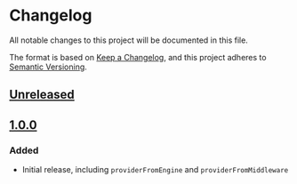 # Changelog
All notable changes to this project will be documented in this file.

The format is based on [Keep a Changelog](https://keepachangelog.com/en/1.0.0/),
and this project adheres to [Semantic Versioning](https://semver.org/spec/v2.0.0.html).

## [Unreleased]

## [1.0.0]
### Added
- Initial release, including `providerFromEngine` and `providerFromMiddleware`

[Unreleased]: https://github.com/MetaMask/eth-json-rpc-provider/compare/v1.0.0...HEAD
[1.0.0]: https://github.com/MetaMask/eth-json-rpc-provider/releases/tag/v1.0.0
